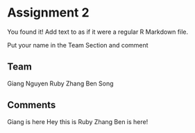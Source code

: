 # Assignment 2

You found it!  Add text to as if it were a regular R Markdown file.

Put your name in the Team Section and comment

## Team
Giang Nguyen
Ruby Zhang
Ben Song
## Comments
Giang is here
Hey this is Ruby Zhang
Ben is here!
